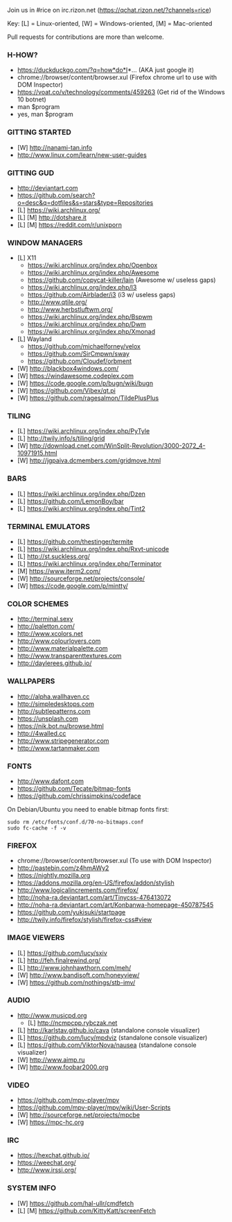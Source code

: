 Join us in #rice on irc.rizon.net (https://qchat.rizon.net/?channels=rice)

Key: [L] = Linux-oriented, [W] = Windows-oriented, [M] = Mac-oriented

Pull requests for contributions are more than welcome.

### H-HOW?
* https://duckduckgo.com/?q=how*do*I*... (AKA just google it)
* chrome://browser/content/browser.xul (Firefox chrome url to use with DOM Inspector)
* https://voat.co/v/technology/comments/459263 (Get rid of the Windows 10 botnet)
* man $program
* yes, man $program

### GITTING STARTED
* [W] http://nanami-tan.info
* http://www.linux.com/learn/new-user-guides <i class="fa fa-linux"></i>

### GITTING GUD
* http://deviantart.com
* https://github.com/search?o=desc&q=dotfiles&s=stars&type=Repositories
* [L] https://wiki.archlinux.org/
* [L] [M] http://dotshare.it
* [L] [M] https://reddit.com/r/unixporn

### WINDOW MANAGERS
* [L] X11
  * https://wiki.archlinux.org/index.php/Openbox
  * https://wiki.archlinux.org/index.php/Awesome
  * https://github.com/copycat-killer/lain (Awesome w/ useless gaps)
  * https://wiki.archlinux.org/index.php/I3
  * https://github.com/Airblader/i3 (i3 w/ useless gaps)
  * http://www.qtile.org/
  * http://www.herbstluftwm.org/
  * https://wiki.archlinux.org/index.php/Bspwm
  * https://wiki.archlinux.org/index.php/Dwm
  * https://wiki.archlinux.org/index.php/Xmonad
* [L] Wayland
  * https://github.com/michaelforney/velox
  * https://github.com/SirCmpwn/sway
  * https://github.com/Cloudef/orbment
* [W] http://blackbox4windows.com/
* [W] https://windawesome.codeplex.com
* [W] https://code.google.com/p/bugn/wiki/bugn
* [W] https://github.com/Vibex/qt.pi
* [W] https://github.com/ragesalmon/TildePlusPlus

### TILING
* [L] https://wiki.archlinux.org/index.php/PyTyle
* [L] http://twily.info/s/tiling/grid
* [W] http://download.cnet.com/WinSplit-Revolution/3000-2072_4-10971915.html
* [W] http://jgpaiva.dcmembers.com/gridmove.html

### BARS
* [L] https://wiki.archlinux.org/index.php/Dzen
* [L] https://github.com/LemonBoy/bar
* [L] https://wiki.archlinux.org/index.php/Tint2

### TERMINAL EMULATORS
* [L] https://github.com/thestinger/termite
* [L] https://wiki.archlinux.org/index.php/Rxvt-unicode
* [L] http://st.suckless.org/
* [L] https://wiki.archlinux.org/index.php/Terminator
* [M] https://www.iterm2.com/
* [W] http://sourceforge.net/projects/console/
* [W] https://code.google.com/p/mintty/

### COLOR SCHEMES
* http://terminal.sexy
* http://paletton.com/
* http://www.xcolors.net
* http://www.colourlovers.com
* http://www.materialpalette.com
* http://www.transparenttextures.com
* http://daylerees.github.io/

### WALLPAPERS
* http://alpha.wallhaven.cc
* http://simpledesktops.com
* http://subtlepatterns.com
* https://unsplash.com
* https://nik.bot.nu/browse.html
* http://4walled.cc
* http://www.stripegenerator.com
* http://www.tartanmaker.com

### FONTS
* http://www.dafont.com
* https://github.com/Tecate/bitmap-fonts
* https://github.com/chrissimpkins/codeface

On Debian/Ubuntu you need to enable bitmap fonts first:

````
sudo rm /etc/fonts/conf.d/70-no-bitmaps.conf
sudo fc-cache -f -v
````

### FIREFOX
* chrome://browser/content/browser.xul (To use with DOM Inspector)
* http://pastebin.com/z4hmAWy2
* https://nightly.mozilla.org
* https://addons.mozilla.org/en-US/firefox/addon/stylish
* http://www.logicalincrements.com/firefox/
* http://noha-ra.deviantart.com/art/Tinycss-476413072
* http://noha-ra.deviantart.com/art/Konbanwa-homepage-450787545
* https://github.com/yukisuki/startpage
* http://twily.info/firefox/stylish/firefox-css#view

### IMAGE VIEWERS
* [L] https://github.com/lucy/sxiv
* [L] http://feh.finalrewind.org/
* [L] http://www.johnhawthorn.com/meh/
* [W] http://www.bandisoft.com/honeyview/
* [W] https://github.com/nothings/stb-imv/

### AUDIO
* http://www.musicpd.org
  * [L] http://ncmpcpp.rybczak.net
* [L] http://karlstav.github.io/cava (standalone console visualizer)
* [L] https://github.com/lucy/mpdviz (standalone console visualizer)
* [L] https://github.com/ViktorNova/nausea (standalone console visualizer)
* [W] http://www.aimp.ru
* [W] http://www.foobar2000.org

### VIDEO
* https://github.com/mpv-player/mpv
* https://github.com/mpv-player/mpv/wiki/User-Scripts
* [W] http://sourceforge.net/projects/mpcbe
* [W] https://mpc-hc.org

### IRC
* https://hexchat.github.io/
* https://weechat.org/
* http://www.irssi.org/

### SYSTEM INFO
* [W] https://github.com/hal-ullr/cmdfetch
* [L] [M] https://github.com/KittyKatt/screenFetch
